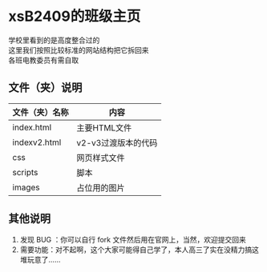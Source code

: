 # xsB2409的班级主页
学校里看到的是高度整合过的  
这里我们按照比较标准的网站结构把它拆回来  
各班电教委员有需自取

## 文件（夹）说明
|文件（夹）名称|内容|
|-----------------|------|
|index.html|主要HTML文件|
|indexv2.html|v2-v3过渡版本的代码|
|css|网页样式文件|
|scripts|脚本|
|images|占位用的图片|

## 其他说明
1. 发现 BUG ：你可以自行 fork 文件然后用在官网上，当然，欢迎提交回来
2. 需要功能：对不起啊，这个大家可能得自己学了，本人高三了实在没精力搞这堆玩意了……
